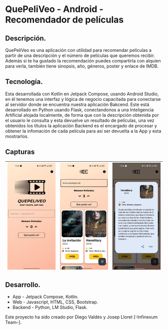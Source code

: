 # QuePeliVeo - Android - Recomendador de películas

## Descripción.

QuePeliVeo es una aplicación con utilidad para recomendar películas a partir de una descripción y el número de películas que queremos recibir. Además si te ha gustado la recomendación puedes compartirla con alquien para verla, también tiene sinopsis, año, géneros, poster y enlace de IMDB.

## Tecnología.

Esta desarrollada con Kotlin en Jetpack Compose, usando Android Studio, en él tenemos una interfaz y lógica de negocio capacitada para conectarse al servidor donde se encuentra nuestra aplicación Bakcend. Este está desarrollado en Python usando Flask, conectandonos a una Inteligencia Artificial alojada localmente, de forma que con la descripción obtenida por el usuario le consulta y esta devuelve un resultado de películas, una vez obtenidos los títulos la aplicación Backend es el encargado de procesar y obtener la infomación de cada película para así ser devuelta a la App y esta mostrarlos.

## Capturas

<!-- ![Alt text](./img/1.jpg?raw=true "Captura 1")
![Alt text](./img/2.jpg?raw=true "Captura 2")
![Alt text](./img/3.jpg?raw=true "Captura 3") -->
| ![Alt text](./img/1.jpg?raw=true "Captura 1") | ![Alt text](./img/2.jpg?raw=true "Captura 2") | ![Alt text](./img/3.jpg?raw=true "Captura 3") |
|:---------------------------------------------:|:---------------------------------------------:|:---------------------------------------------:|


## Desarrollo.

- App - Jetpack Compose, Kotlin.
- Web - Javascript, HTML, CSS, Bootstrap.
- Backend - Python, LM Studio, Flask.

Este proyecto ha sido creado por Diego Valdés y Josep Lloret [-Infinexum Team-].


